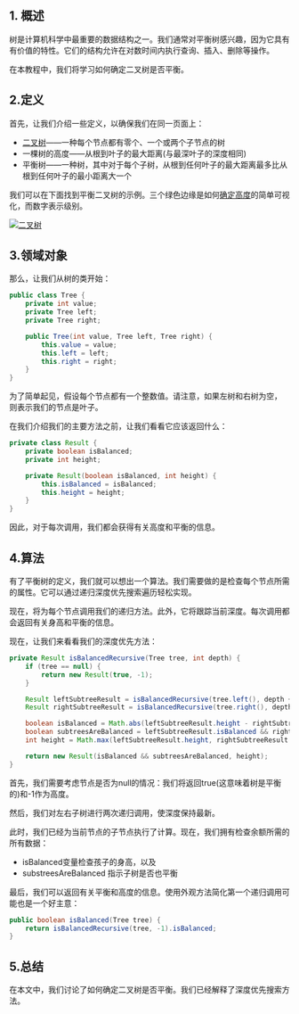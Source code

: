 ## 1. 概述

树是计算机科学中最重要的数据结构之一。我们通常对平衡树感兴趣，因为它具有有价值的特性。它们的结构允许在对数时间内执行查询、插入、删除等操作。

在本教程中，我们将学习如何确定二叉树是否平衡。

## 2.定义

首先，让我们介绍一些定义，以确保我们在同一页面上：

-   [二叉树](https://www.baeldung.com/java-binary-tree)——一种每个节点都有零个、一个或两个子节点的树
-   一棵树的高度——从根到叶子的最大距离(与最深叶子的深度相同)
-   平衡树——一种树，其中对于每个子树，从根到任何叶子的最大距离最多比从根到任何叶子的最小距离大一个

我们可以在下面找到平衡二叉树的示例。三个绿色边缘是如何[确定高度](https://www.baeldung.com/cs/height-balanced-tree)的简单可视化，而数字表示级别。

[![二叉树](https://www.baeldung.com/wp-content/uploads/2019/11/Zrzut-ekranu-2019-10-31-o-15.31.40.png)](https://www.baeldung.com/wp-content/uploads/2019/11/Zrzut-ekranu-2019-10-31-o-15.31.40.png)

## 3.领域对象

那么，让我们从树的类开始：

```java
public class Tree {
    private int value;
    private Tree left;
    private Tree right;

    public Tree(int value, Tree left, Tree right) {
        this.value = value;
        this.left = left;
        this.right = right;
    }
}

```

为了简单起见，假设每个节点都有一个整数值。请注意，如果左树和右树为空， 则表示我们的节点是叶子。

在我们介绍我们的主要方法之前，让我们看看它应该返回什么：

```java
private class Result {
    private boolean isBalanced;
    private int height;

    private Result(boolean isBalanced, int height) {
        this.isBalanced = isBalanced;
        this.height = height;
    }
}
```

因此，对于每次调用，我们都会获得有关高度和平衡的信息。

## 4.算法

有了平衡树的定义，我们就可以想出一个算法。我们需要做的是检查每个节点所需的属性。它可以通过递归深度优先搜索遍历轻松实现。

现在，将为每个节点调用我们的递归方法。此外，它将跟踪当前深度。每次调用都会返回有关身高和平衡的信息。

现在，让我们来看看我们的深度优先方法：

```java
private Result isBalancedRecursive(Tree tree, int depth) {
    if (tree == null) {
        return new Result(true, -1);
    }

    Result leftSubtreeResult = isBalancedRecursive(tree.left(), depth + 1);
    Result rightSubtreeResult = isBalancedRecursive(tree.right(), depth + 1);

    boolean isBalanced = Math.abs(leftSubtreeResult.height - rightSubtreeResult.height) <= 1;
    boolean subtreesAreBalanced = leftSubtreeResult.isBalanced && rightSubtreeResult.isBalanced;
    int height = Math.max(leftSubtreeResult.height, rightSubtreeResult.height) + 1;

    return new Result(isBalanced && subtreesAreBalanced, height);
}
```

首先，我们需要考虑节点是否为null的情况：我们将返回true(这意味着树是平衡的)和-1作为高度。

然后，我们对左右子树进行两次递归调用，使深度保持最新。

此时，我们已经为当前节点的子节点执行了计算。现在，我们拥有检查余额所需的所有数据：

-   isBalanced变量检查孩子的身高，以及
-   substreesAreBalanced 指示子树是否也平衡

最后，我们可以返回有关平衡和高度的信息。使用外观方法简化第一个递归调用可能也是一个好主意：

```java
public boolean isBalanced(Tree tree) {
    return isBalancedRecursive(tree, -1).isBalanced;
}
```

## 5.总结

在本文中，我们讨论了如何确定二叉树是否平衡。我们已经解释了深度优先搜索方法。